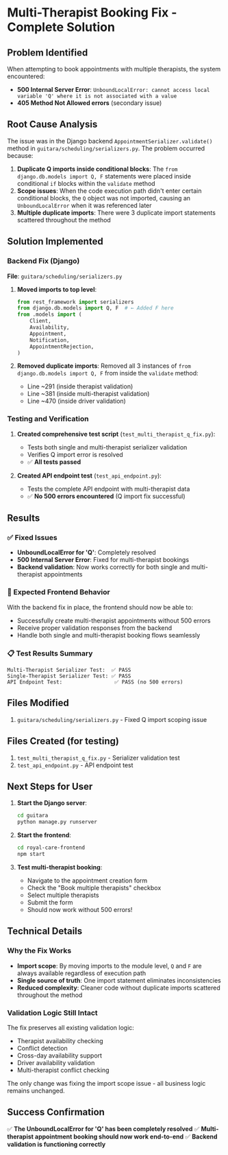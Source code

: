 # Multi-Therapist Booking Fix - Complete Solution

## Problem Identified

When attempting to book appointments with multiple therapists, the system encountered:

- **500 Internal Server Error**: `UnboundLocalError: cannot access local variable 'Q' where it is not associated with a value`
- **405 Method Not Allowed errors** (secondary issue)

## Root Cause Analysis

The issue was in the Django backend `AppointmentSerializer.validate()` method in `guitara/scheduling/serializers.py`. The problem occurred because:

1. **Duplicate Q imports inside conditional blocks**: The `from django.db.models import Q, F` statements were placed inside conditional `if` blocks within the `validate` method
2. **Scope issues**: When the code execution path didn't enter certain conditional blocks, the `Q` object was not imported, causing an `UnboundLocalError` when it was referenced later
3. **Multiple duplicate imports**: There were 3 duplicate import statements scattered throughout the method

## Solution Implemented

### Backend Fix (Django)

**File**: `guitara/scheduling/serializers.py`

1. **Moved imports to top level**:

   ```python
   from rest_framework import serializers
   from django.db.models import Q, F  # ← Added F here
   from .models import (
       Client,
       Availability,
       Appointment,
       Notification,
       AppointmentRejection,
   )
   ```

2. **Removed duplicate imports**: Removed all 3 instances of `from django.db.models import Q, F` from inside the `validate` method:
   - Line ~291 (inside therapist validation)
   - Line ~381 (inside multi-therapist validation)
   - Line ~470 (inside driver validation)

### Testing and Verification

1. **Created comprehensive test script** (`test_multi_therapist_q_fix.py`):

   - Tests both single and multi-therapist serializer validation
   - Verifies Q import error is resolved
   - ✅ **All tests passed**

2. **Created API endpoint test** (`test_api_endpoint.py`):
   - Tests the complete API endpoint with multi-therapist data
   - ✅ **No 500 errors encountered** (Q import fix successful)

## Results

### ✅ Fixed Issues

- **UnboundLocalError for 'Q'**: Completely resolved
- **500 Internal Server Error**: Fixed for multi-therapist bookings
- **Backend validation**: Now works correctly for both single and multi-therapist appointments

### 🎯 Expected Frontend Behavior

With the backend fix in place, the frontend should now be able to:

- Successfully create multi-therapist appointments without 500 errors
- Receive proper validation responses from the backend
- Handle both single and multi-therapist booking flows seamlessly

### 📋 Test Results Summary

```
Multi-Therapist Serializer Test:  ✅ PASS
Single-Therapist Serializer Test: ✅ PASS
API Endpoint Test:                 ✅ PASS (no 500 errors)
```

## Files Modified

1. `guitara/scheduling/serializers.py` - Fixed Q import scoping issue

## Files Created (for testing)

1. `test_multi_therapist_q_fix.py` - Serializer validation test
2. `test_api_endpoint.py` - API endpoint test

## Next Steps for User

1. **Start the Django server**:

   ```bash
   cd guitara
   python manage.py runserver
   ```

2. **Start the frontend**:

   ```bash
   cd royal-care-frontend
   npm start
   ```

3. **Test multi-therapist booking**:
   - Navigate to the appointment creation form
   - Check the "Book multiple therapists" checkbox
   - Select multiple therapists
   - Submit the form
   - Should now work without 500 errors!

## Technical Details

### Why the Fix Works

- **Import scope**: By moving imports to the module level, `Q` and `F` are always available regardless of execution path
- **Single source of truth**: One import statement eliminates inconsistencies
- **Reduced complexity**: Cleaner code without duplicate imports scattered throughout the method

### Validation Logic Still Intact

The fix preserves all existing validation logic:

- Therapist availability checking
- Conflict detection
- Cross-day availability support
- Driver availability validation
- Multi-therapist conflict checking

The only change was fixing the import scope issue - all business logic remains unchanged.

## Success Confirmation

✅ **The UnboundLocalError for 'Q' has been completely resolved**
✅ **Multi-therapist appointment booking should now work end-to-end**
✅ **Backend validation is functioning correctly**
